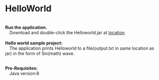 # HelloWorld
<br><b>Run the application.</b>
  <br>&emsp;Download and double-click the Helloworld.jar at <a href="https://github.com/sandeepamilineni/HelloWorld/blob/master/jar/">location</a>.
  <br>
<br><b>Hello world sample project:</b>
  <br>&emsp;The application prints Helloworld to a file(output.txt in same location as jar) in the form of Sin(math) wave. 
  
<br><b>Pre-Requisites:</b>
<br>&emsp;Java version:8 </ebsp>



